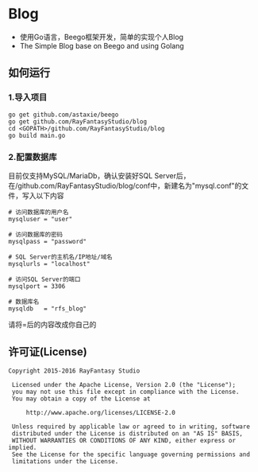 # Blog
* 使用Go语言，Beego框架开发，简单的实现个人Blog
* The Simple Blog base on Beego and using Golang

## 如何运行
### 1.导入项目
```
go get github.com/astaxie/beego
go get github.com/RayFantasyStudio/blog
cd <GOPATH>/github.com/RayFantasyStudio/blog
go build main.go
```

### 2.配置数据库
目前仅支持MySQL/MariaDb，确认安装好SQL Server后，在<GOPATH>/github.com/RayFantasyStudio/blog/conf中，新建名为"mysql.conf"的文件，写入以下内容
```
# 访问数据库的用户名
mysqluser = "user"

# 访问数据库的密码
mysqlpass = "password"

# SQL Server的主机名/IP地址/域名
mysqlurls = "localhost"

# 访问SQL Server的端口
mysqlport = 3306

# 数据库名
mysqldb   = "rfs_blog"
```
请将=后的内容改成你自己的

## 许可证(License)
```
Copyright 2015-2016 RayFantasy Studio

 Licensed under the Apache License, Version 2.0 (the "License");
 you may not use this file except in compliance with the License.
 You may obtain a copy of the License at

     http://www.apache.org/licenses/LICENSE-2.0

 Unless required by applicable law or agreed to in writing, software
 distributed under the License is distributed on an "AS IS" BASIS,
 WITHOUT WARRANTIES OR CONDITIONS OF ANY KIND, either express or implied.
 See the License for the specific language governing permissions and
 limitations under the License.
```

